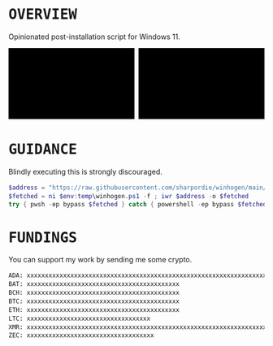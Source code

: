# <samp>OVERVIEW</samp>

Opinionated post-installation script for Windows 11.

<img src="assets/img1.png" width="49.25%"/><img src="assets/img0.png" width="1.5%"/><img src="assets/img2.png" width="49.25%"/>

# <samp>GUIDANCE</samp>

Blindly executing this is strongly discouraged.

```powershell
$address = "https://raw.githubusercontent.com/sharpordie/winhogen/main/src/winhogen.ps1"
$fetched = ni $env:temp\winhogen.ps1 -f ; iwr $address -o $fetched
try { pwsh -ep bypass $fetched } catch { powershell -ep bypass $fetched }
```

# <samp>FUNDINGS</samp>

You can support my work by sending me some crypto.

```txt
ADA: xxxxxxxxxxxxxxxxxxxxxxxxxxxxxxxxxxxxxxxxxxxxxxxxxxxxxxxxxxxxxxxxxxxxxxxxxxxxxxxxxxxxxxxxxxxxxxxxxxxxxxx
BAT: xxxxxxxxxxxxxxxxxxxxxxxxxxxxxxxxxxxxxxxxxx
BCH: xxxxxxxxxxxxxxxxxxxxxxxxxxxxxxxxxxxxxxxxxx
BTC: xxxxxxxxxxxxxxxxxxxxxxxxxxxxxxxxxxxxxxxxxx
ETH: xxxxxxxxxxxxxxxxxxxxxxxxxxxxxxxxxxxxxxxxxx
LTC: xxxxxxxxxxxxxxxxxxxxxxxxxxxxxxxxxx
XMR: xxxxxxxxxxxxxxxxxxxxxxxxxxxxxxxxxxxxxxxxxxxxxxxxxxxxxxxxxxxxxxxxxxxxxxxxxxxxxxxxxxxxxxxxxxxxxxx
ZEC: xxxxxxxxxxxxxxxxxxxxxxxxxxxxxxxxxxx
```
